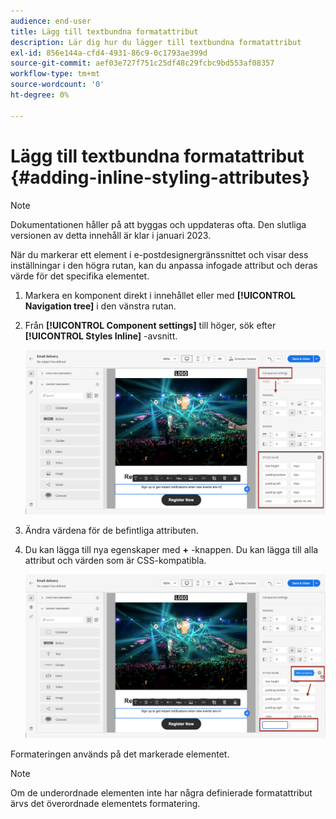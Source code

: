 ```yaml
---
audience: end-user
title: Lägg till textbundna formatattribut
description: Lär dig hur du lägger till textbundna formatattribut
exl-id: 856e144a-cfd4-4931-86c9-0c1793ae399d
source-git-commit: aef03e727f751c25df48c29fcbc9bd553af08357
workflow-type: tm+mt
source-wordcount: '0'
ht-degree: 0%

---
```


# Lägg till textbundna formatattribut {#adding-inline-styling-attributes}

>[!NOTE]
>
>Dokumentationen håller på att byggas och uppdateras ofta. Den slutliga versionen av detta innehåll är klar i januari 2023.

När du markerar ett element i e-postdesignergränssnittet och visar dess inställningar i den högra rutan, kan du anpassa infogade attribut och deras värde för det specifika elementet.

1. Markera en komponent direkt i innehållet eller med **[!UICONTROL Navigation tree]** i den vänstra rutan.

1. Från **[!UICONTROL Component settings]** till höger, sök efter **[!UICONTROL Styles Inline]** -avsnitt.

   ![](assets/styles_1.png)

1. Ändra värdena för de befintliga attributen.

1. Du kan lägga till nya egenskaper med **+** -knappen. Du kan lägga till alla attribut och värden som är CSS-kompatibla.

   ![](assets/styles_2.png)

Formateringen används på det markerade elementet.

>[!NOTE]
>
>Om de underordnade elementen inte har några definierade formatattribut ärvs det överordnade elementets formatering.

